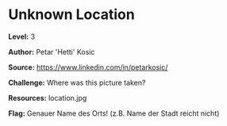 # Unknown Location

**Level:** 3

**Author:** Petar 'Hetti' Kosic

**Source:** https://www.linkedin.com/in/petarkosic/

**Challenge:**
Where was this picture taken?

**Resources:**
location.jpg

**Flag:** 
Genauer Name des Orts! (z.B. Name der Stadt reicht nicht)
